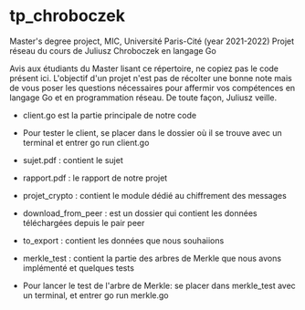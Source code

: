 # tp_chroboczek
Master's degree project, MIC, Université Paris-Cité (year 2021-2022)
Projet réseau du cours de Juliusz Chroboczek en langage Go

Avis aux étudiants du Master lisant ce répertoire, ne copiez pas le code présent ici. L'objectif d'un projet n'est pas de récolter une bonne note mais de vous poser les questions nécessaires pour affermir vos compétences en langage Go et en programmation réseau. De toute façon, Juliusz veille.

* client.go est la partie principale de notre code 
* Pour tester le client, se placer dans le dossier où il se trouve avec un terminal et entrer go run client.go

* sujet.pdf : contient le sujet
* rapport.pdf : le rapport de notre projet
* projet_crypto : contient le module dédié au chiffrement des messages
* download_from_peer : est un dossier qui contient les données téléchargées depuis le pair peer


* to_export : contient les données que nous souhaiions
* merkle_test : contient la partie des arbres de Merkle que nous avons implémenté et quelques tests
* Pour lancer le test de l'arbre de Merkle: se placer dans merkle_test avec un terminal, et entrer go run merkle.go

